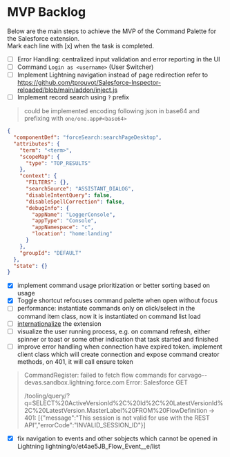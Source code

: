 # MVP Backlog

Below are the main steps to achieve the MVP of the Command Palette for the Salesforce extension.  
Mark each line with [x] when the task is completed.

- [ ] Error Handling: centralized input validation and error reporting in the UI
- [ ] Command `Login as <username>` (User Switcher)
- [ ] Implement Lightning navigation instead of page redirection refer
      to https://github.com/tprouvot/Salesforce-Inspector-reloaded/blob/main/addon/inject.js
- [ ] Implement record search using `?` prefix

> could be implemented encoding following json in base64 and prefixing with `one/one.app#<base64>`

```json
{
  "componentDef": "forceSearch:searchPageDesktop",
  "attributes": {
    "term": "<term>",
    "scopeMap": {
      "type": "TOP_RESULTS"
    },
    "context": {
      "FILTERS": {},
      "searchSource": "ASSISTANT_DIALOG",
      "disableIntentQuery": false,
      "disableSpellCorrection": false,
      "debugInfo": {
        "appName": "LoggerConsole",
        "appType": "Console",
        "appNamespace": "c",
        "location": "home:landing"
      }
    },
    "groupId": "DEFAULT"
  },
  "state": {}
}
```

- [x] implement command usage prioritization or better sorting based on usage
- [x] Toggle shortcut refocuses command palette when open without focus
- [ ] performance: instantiate commands only on click/select in the command item class, now it is instantiated on
      command list load
- [ ] [internationalize](https://developer.chrome.com/docs/extensions/reference/api/i18n#concepts_and_usage) the
      extension
- [ ] visualize the user running process, e.g. on command refresh, either spinner or toast or some other indication that
      task started and finished
- [ ] improve error handling when connection have expired token. implement client class which will create connection and
      expose command creator methods, on 401, it will call ensure token

> CommandRegister: failed to fetch flow commands for carvago--devas.sandbox.lightning.force.com Error: Salesforce GET
>
> /tooling/query/?q=SELECT%20ActiveVersionId%2C%20Id%2C%20LatestVersionId%2C%20LatestVersion.MasterLabel%20FROM%20FlowDefinition →
> 401: [{"message":"This session is not valid for use with the REST API","errorCode":"INVALID_SESSION_ID"}]

- [x] fix navigation to events and other sobjects which cannot be opened in Lightning
      lightning/o/et4ae5JB_Flow_Event\_\_e/list
